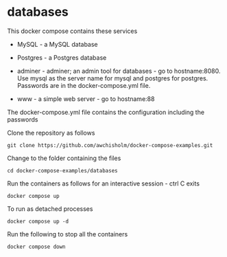# databases

This docker compose contains these services

* MySQL - a MySQL database

* Postgres - a Postgres database

* adminer - adminer; an admin tool for databases - go to hostname:8080. Use mysql as the server name for mysql and postgres for postgres. Passwords are in the docker-compose.yml file.

* www - a simple web server - go to hostname:88

The docker-compose.yml file contains the configuration including the passwords

Clone the repository as follows

    git clone https://github.com/awchisholm/docker-compose-examples.git
    
Change to the folder containing the files

    cd docker-compose-examples/databases

Run the containers as follows for an interactive session - ctrl C exits

    docker compose up
  
To run as detached processes
  
    docker compose up -d
  
Run the following to stop all the containers
  
    docker compose down
